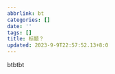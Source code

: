 ```yaml
---
abbrlink: bt
categories: []
date: ''
tags: []
title: 标题？
updated: 2023-9-9T22:57:52.13+8:0
---
```

btbtbt
